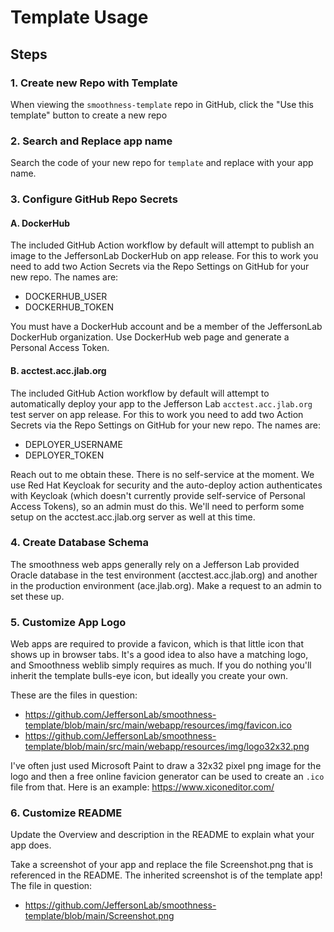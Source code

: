 # Template Usage

## Steps

### 1. Create new Repo with Template
When viewing the `smoothness-template` repo in GitHub, click the "Use this template" button to create a new repo

### 2. Search and Replace app name
Search the code of your new repo for `template` and replace with your app name.

### 3. Configure GitHub Repo Secrets

#### A. DockerHub
The included GitHub Action workflow by default will attempt to publish an image to the JeffersonLab DockerHub on app release.  For this to work you need to add two Action Secrets via the Repo Settings on GitHub for your new repo.  The names are:

- DOCKERHUB_USER
- DOCKERHUB_TOKEN

You must have a DockerHub account and be a member of the JeffersonLab DockerHub organization.   Use DockerHub web page and generate a Personal Access Token.

#### B. acctest.acc.jlab.org
The included GitHub Action workflow by default will attempt to automatically deploy your app to the Jefferson Lab `acctest.acc.jlab.org` test server on app release.  For this to work you need to add two Action Secrets via the Repo Settings on GitHub for your new repo.  The names are:

- DEPLOYER_USERNAME
- DEPLOYER_TOKEN

Reach out to me obtain these.  There is no self-service at the moment.  We use Red Hat Keycloak for security and the auto-deploy action authenticates with Keycloak (which doesn't currently provide self-service of Personal Access Tokens), so an admin must do this.  We'll need to perform some setup on the acctest.acc.jlab.org server as well at this time. 

### 4. Create Database Schema
The smoothness web apps generally rely on a Jefferson Lab provided Oracle database in the test environment (acctest.acc.jlab.org) and another in the production environment (ace.jlab.org).  Make a request to an admin to set these up.

### 5. Customize App Logo
Web apps are required to provide a favicon, which is that little icon that shows up in browser tabs.   It's a good idea to also have a matching logo, and Smoothness weblib simply requires as much.  If you do nothing you'll inherit the template bulls-eye icon, but ideally you create your own.

These are the files in question:
- https://github.com/JeffersonLab/smoothness-template/blob/main/src/main/webapp/resources/img/favicon.ico
- https://github.com/JeffersonLab/smoothness-template/blob/main/src/main/webapp/resources/img/logo32x32.png

I've often just used Microsoft Paint to draw a 32x32 pixel png image for the logo and then a free online favicion generator can be used to create an `.ico` file from that.  Here is an example: https://www.xiconeditor.com/

### 6. Customize README
Update the Overview and description in the README to explain what your app does.

Take a screenshot of your app and replace the file Screenshot.png that is referenced in the README.  The inherited screenshot is of the template app!  The file in question:

- https://github.com/JeffersonLab/smoothness-template/blob/main/Screenshot.png

